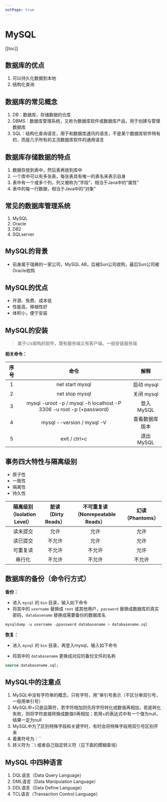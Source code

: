 ```yaml
---
notPage: true
---
```




# MySQL

[[toc]]

## 数据库的优点

1. 可以持久化数据到本地  
2. 结构化查询



## 数据库的常见概念

1. DB：数据库，存储数据的仓库  
2. DBMS：数据库管理系统，又称为数据库软件或数据库产品，用于创建与管理数据库  
3. SQL：结构化查询语言，用于和数据库通讯的语言，不是某个数据库软件特有的，而是几乎所有的主流数据库软件的通用语言  



## 数据库存储数据的特点 

1. 数据存放到表中，然后表再放到库中  
2. 一个库中可以有多张表，每张表具有唯一的表名来表示自身  
3. 表中有一个或多个列，列又被称为“字段”，相当于Java中的“属性”  
4. 表中的每一行数据，相当于Java中的“对象”  



## 常见的数据库管理系统  

1. MySQL
2. Oracle
3. DB2
4. SQLserver  



## MySQL的背景  

- 前身属于瑞典的一家公司，MySQL AB，后被Sun公司收购，最后Sun公司被Oracle收购  



## MySQL的优点  

- 开源、免费、成本低  
- 性能高、移植性好  
- 体积小，便于安装  



## MySQL的安装  

>属于c/s架构的软件，既有服务端又有客户端，一般安装服务端  

**相关命令：**

| 序号 |                             命令                             |      解释      |
| :--: | :----------------------------------------------------------: | :------------: |
|  1   |                       net start mysql                        |   启动 mysql   |
|  2   |                        net stop mysql                        |   关闭 mysql   |
|  3   | mysql -uroot -p / mysql -h localhost -P 3306 -u root -p (+password) |   登入 MySQL   |
|  4   |                  mysql --version / mysql -V                  | 查看数据库版本 |
|  5   |                        exit / ctrl+c                         |   退出 MySQL   |



## 事务四大特性与隔离级别

- 原子性
- 一致性
- 隔离性
- 持久性

| 隔离级别（Isolation Level） | 脏读（Dirty Reads） | 不可重复读（Nonrepeatable Reads） | 幻读（Phantoms） |
| :-------------------------: | :-----------------: | :-------------------------------: | :--------------: |
|          读未提交           |        允许         |               允许                |       允许       |
|          读已提交           |       不允许        |               允许                |       允许       |
|          可重复读           |       不允许        |              不允许               |       允许       |
|           串行化            |       不允许        |              不允许               |      不允许      |



## 数据库的备份（命令行方式）

**备份：**

- 进入 `mysql` 的 `bin` 目录，输入如下命令
- 将其中的 `username` 替换成 `root` 或其他用户，`password` 替换成数据库的真实密码，`databasename` 替换成需要备份的数据库名

```sql
mysqldump -u username -ppassword databasename > databasename.sql
```

**恢复：**

- 进入 `mysql` 的 `bin` 目录，再登入mysql，输入如下命令

- 将其中的 `databasename` 更换成对应的备份文件的名称

```sql
source databasename.sql;
```





## MySQL中的注意点

1. MySQL中没有字符串的概念，只有字符，用‘’单引号表示（不区分单双引号，一般用单引号）  
2. MySQL中+只是运算符，若字符相加则先将字符转化成数值再相加，若是转化失败，则将字符直接转换成数值0再相加；若用+的表达式中有一个值为null，结果一定为null
3. MySQL中为了区别特殊字段和关键字时，有时会将特殊字段用双引号区别开来
4. 着重符号为：``  
5. 转义符为：\ 或者自己指定转义符（见下面的模糊查询）





## MySQL 中四种语言

1. DQL语言（Data Query Language）
2. DML语言（Data Manipulation Language）
3. DDL语言（Data Define Language）
4. TCL语言（Transaction Control Language）

